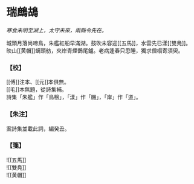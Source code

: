 # 瑞鷓鴣  

*寒食未明至湖上，太守未來，兩縣令先在。*

城頭月落尚啼鳥，朱艦紅船早滿湖。鼓吹未容迎[[五馬]]，水雲先已漾[[雙鳧]]。\
映山[[黄帽]]螭頭舫，夾岸青煙鵲尾鑪。老病逢春只思睡，獨求僧榻寄須臾。

### 【校】

[[傅]]注本、[[元]]本俱無。\
[[毛]]本無題，從詩集補。\
詩集「朱艦」作「鳥榜」，「漾」作「颺」，「岸」作「道」。

### 【朱注】

案詩集並載此詞，編癸丑。

### 【箋】

![[五馬]]\
![[雙鳧]]\
![[黄帽]]